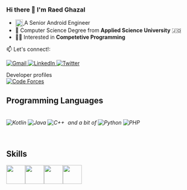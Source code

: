 ### Hi there 👋 I'm Raed Ghazal
- <a href="https://www.android.com/" target="_blank">
   <img align="center" src="https://www.android.com/static/images/fav/favicon.ico" width="20" height="20"/>
  </a> A Senior Android Engineer
-  🏫 Computer Science Degree from **Applied Science University** 🇯🇴
- 👨‍💻 Interested in **Competetive Programming**

📫 Let's connect!: 
<p>
  <a href = "mailto: raed.o.ghazal@gmail.com" target="_blank">
    <img alt="Gmail" src="https://img.shields.io/badge/Gmail-D14836?style=for-the-badge&logo=gmail&logoColor=white"/>
  </a>
  <a href="https://www.linkedin.com/in/raed-o-ghazal/" target="_blank">
    <img alt="LinkedIn" src="https://img.shields.io/badge/LinkedIn-0077B5?style=for-the-badge&logo=linkedin&logoColor=white"/>
  </a>
  <a href="https://twitter.com/RaedOGhazal" target="_blank">
    <img alt="Twitter" src="https://img.shields.io/badge/Twitter-1DA1F2?style=for-the-badge&logo=twitter&logoColor=white"/>
  </a>
  
</p>
<p> Developer profiles <br>
  <a href="http://codeforces.com/profile/Raed.o.ghazal">
    <img alt="Code Forces" src="https://img.shields.io/badge/Codeforces-445f9d?style=for-the-badge&logo=Codeforces&logoColor=white"/>
  </a>
</p>


## Programming Languages
<div style="display: flex; align-items: center;">
  <h6>
    <img src="https://img.shields.io/badge/-Kotlin-000?&logo=Kotlin" alt="Kotlin" />
    <img src="https://img.shields.io/badge/-Java-000?&logo=Java" alt="Java" />
    <img src="https://img.shields.io/badge/C++-000?style=flat-square&logo=C%2B%2B" alt="C++" style="margin-right: 5px" />
    and a bit of
    <img src="https://img.shields.io/badge/python-000?logo=python" alt="Python" />
    <img src="https://img.shields.io/badge/-PHP-000?&logo=PHP" alt="PHP" />
  </h6>
</div>


## Skills

<img width="50" height="50" src="https://user-images.githubusercontent.com/29167110/199557238-1f426397-0c50-4581-a801-9844778bdfef.png"><img width="50" height="50" src="https://user-images.githubusercontent.com/29167110/199558516-1a1156c8-083d-44eb-85e3-cece335ef61c.png"><img width="50" height="50" src="https://user-images.githubusercontent.com/29167110/199562082-ea7aa8ca-ef1c-46d5-852e-2739128a6ca5.png"><img width="50" height="50" src="https://user-images.githubusercontent.com/29167110/199563587-f85e0d43-8f55-481b-ab67-5eaa5906f465.png">

</p>
